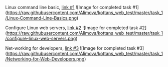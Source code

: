 Linux command line basic,[link #1](https://raw.githubusercontent.com/Alimova/kottans_web_test/master/task_1/Linux-Command-Line-Basics.png)![Image for completed task #1](https://raw.githubusercontent.com/Alimova/kottans_web_test/master/task_1/Linux-Command-Line-Basics.png)Configure Linux web servers,[link #2](https://raw.githubusercontent.com/Alimova/kottans_web_test/master/task_1/configure-linux-web-servers.png)![Image for completed task #2](https://raw.githubusercontent.com/Alimova/kottans_web_test/master/task_1/configure-linux-web-servers.png)Net-working for developers,[link #3](https://raw.githubusercontent.com/Alimova/kottans_web_test/master/task_1/Networking-for-Web-Developers.png)![Image for completed task #3](https://raw.githubusercontent.com/Alimova/kottans_web_test/master/task_1/Networking-for-Web-Developers.png)